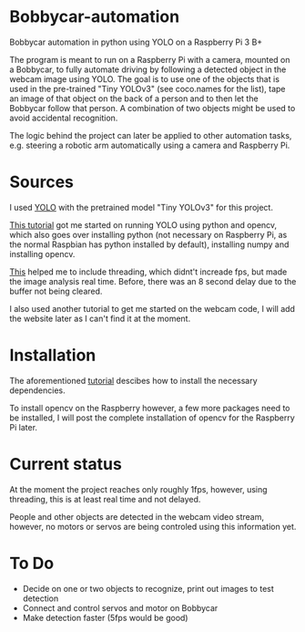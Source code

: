 # Bobbycar-automation
Bobbycar automation in python using YOLO on a Raspberry Pi 3 B+

The program is meant to run on a Raspberry Pi with a camera, mounted on a Bobbycar, to fully automate driving by following a detected object in the webcam image using YOLO.
The goal is to use one of the objects that is used in the pre-trained "Tiny YOLOv3" (see coco.names for the list), tape an image of that object on the back of a person and to then let the Bobbycar follow that person. A combination of two objects might be used to avoid accidental recognition.

The logic behind the project can later be applied to other automation tasks, e.g. steering a robotic arm automatically using a camera and Raspberry Pi.

# Sources
I used [YOLO](https://pjreddie.com/darknet/yolo/) with the pretrained model "Tiny YOLOv3" for this project.

[This tutorial](https://www.arunponnusamy.com/yolo-object-detection-opencv-python.html) got me started on running YOLO using python and opencv, which also goes over installing python (not necessary on Raspberry Pi, as the normal Raspbian has python installed by default), installing numpy and installing opencv.

[This](https://www.pyimagesearch.com/2015/12/28/increasing-raspberry-pi-fps-with-python-and-opencv/) helped me to include threading, which didnt't increade fps, but made the image analysis real time. Before, there was an 8 second delay due to the buffer not being cleared.

I also used another tutorial to get me started on the webcam code, I will add the website later as I can't find it at the moment.

# Installation
The aforementioned [tutorial](https://www.arunponnusamy.com/yolo-object-detection-opencv-python.html) descibes how to install the necessary dependencies.

To install opencv on the Raspberry however, a few more packages need to be installed, I will post the complete installation of opencv for the Raspberry Pi later.

# Current status
At the moment the project reaches only roughly 1fps, however, using threading, this is at least real time and not delayed.

People and other objects are detected in the webcam video stream, however, no motors or servos are being controled using this information yet.

# To Do
* Decide on one or two objects to recognize, print out images to test detection
* Connect and control servos and motor on Bobbycar
* Make detection faster (5fps would be good)
